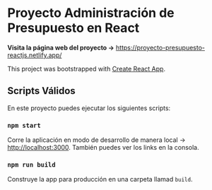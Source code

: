 # Proyecto Administración de Presupuesto en React

**Visita la página web del proyecto ->** https://proyecto-presupuesto-reactjs.netlify.app/

This project was bootstrapped with [Create React App](https://github.com/facebook/create-react-app).

## Scripts Válidos

En este proyecto puedes ejecutar los siguientes scripts:

### `npm start`

Corre la aplicación en modo de desarrollo de manera local -> [http://localhost:3000](http://localhost:3000).
También puedes ver los links en la consola.

### `npm run build`

Construye la app para producción en una carpeta llamad `build`.